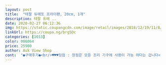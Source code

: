 ```yaml
---
layout: post 
title:  "테팔 듀에또 프라이팬, 20cm, 1개" 
description: 테팔 듀에 ..
date: 2020-02-27 06:12:36 
img: https://static.coupangcdn.com/image/retail/images/2018/12/19/11/8/167c21f7-2d17-4068-8fe8-c5ec9f7097ab.jpg 
linkUrl: https://coupa.ng/brg5Dc 
categories: [1013] 
color: 006064 
price: 25900 
author: Ask View Shop 
cont:  "●구매후기●<br/>♥️♥️♥️장점 : 장점은 모듣 조리 기구에 사용이 가능 하다는 겁니다<br/>✔️✔️✔️구매이유 : 일단 추석에 생선등 구워낼게 많아서 두꺼운 후라이팬을 엄마가 원하셔서 두껍고 무거운걸 구매 했어요<br/>✔️✔️✔️단점 : 테팔꺼로 무겁고 두꺼운걸 샀는데 후기도 그렇고 , 받아 보니 경고문도 그렇고 .<br/>.<br/> 손잡이가 문제더군요<br/>❤️❤️❤️❤️❤️ 사용후 : 엄마가 너무 좋아 하세요 두꺼우니 후라<br/>가스렌지부터 하이라이트, 인덕션까지 사용가능하니 좋아요.<br/><br/>그리고 무게감이 무겁습니다 저희같이 무거운걸 첨부터 선호 하면 괜찮지만 일반무게 생각 하시면 확실히 무겁네요 .<br/><br/>너무 마음에 들어 하세요<br/>묵직함을 선호하시는 분들께는 좋은 제품이겠어요.<br/><br/>보통 인덕션용은 따로 나오는데 , 이제품은 같이 사용되고 하이라이트도 되고 하네여 이게 장점이긴 하네요<br/>보통은 행주를 물에 적셔서 물기를 빼내고 손잡이에 감아서 사용 하묜 될거 같애요 .<br/> 티비보네 세프들이 그렇게 하더군요 ㅋ<br/>비교적 저렴한 가격, 편하고 빠른 배송, 좋은 품질 만족해요.<br/><br/>사용자에 따라 묵직함은 호불호가 갈리겠지만<br/>손잡이가 스텐레스라 오래 조리하면 뜨거워지긴 하겠어요.<br/><br/>손잡이도 만들어 놨더니 뜨겁지도 않고 좋다고 하세요<br/>아무튼 그래서 어떻게 해야 할까 하다가 아빠가 저렇게 손잡이에 핸들을 만들었어요<br/>아직 사용전이라서 사용하면 어떻게 될지 몰겠네요 .<br/> .<br/><br/>얇은건 제사 지내고 많이 하는 우리집에선 얼마못가고 사망 하신다고 ㅎㅎㅎ<br/>열전도가 되면 엄청 뜨거울거 같다고 해야 하나 ?<br/>원산지는 아쉽게도 중국이네요.<br/><br/>이팬 자체가 빨리 타버리지도 않고 음식도 잘된다고 하세요<br/>인덕션 겸용으로 미리 구매하고 있어요.<br/><br/>인덕션 설치되있는 집으로 이사예정이라 주방용품 바꿀때마다<br/>인덕션용 작은 팬이 필요해서 샀는데 꼼꼼하게 안살펴봤네요.<br/> 손잡이가 문제에요.<br/> 손잡이까지 뜨거워지는 팬이라니... <br/>테팔 28cm만 계속 사용하다가 디자인만 보고 이쁘다고 생각해서 구매했는데 팬 소독하느라 물담아 끓이면서 아차~하네요.<br/><br/>하지만 비교적 묵직하고 스텐레스라 더 단단해보여 좋네요.<br/><br/>" 
---
```

